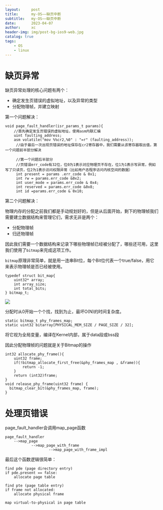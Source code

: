 ```yaml
---
layout:     post
title:      my-OS——缺页中断
subtitle:   my-OS——缺页中断
date:       2023-04-07
author:     xc
header-img: img/post-bg-ios9-web.jpg
catalog: true
tags:
    - OS
    - linux
---
```


# 缺页异常

缺页异常处理的核心问题有两个：

 -  确定发生页错误的虚拟地址，以及异常的类型
 - 分配物理帧，并建立映射
 
 第一个问题解决：
 
```
void page_fault_handler(isr_params_t params){
	//首先确定发生页错误的虚拟地址，使用asm内联汇编
	uint faulting_address;
	asm volatile("mov %%cr2,%0" : "=r" (faulting_address));
	 //由于最后一次出现页错误的地址保存在cr2寄存器中，我们需要从该寄存器取出值，第一个问题前半部分解决
	 
	 //第一个问题后半部分
	 //页错误err_code有32位，位0为1表示对应物理页不存在，位1为1表示写异常，例如写了只读页，位2为1表示访问权限异常（比如用户态程序访问内核空间的数据）
	 int present = params .err_code & 0x1;
	 int rw = params.err_code &0x2;
	 int user_mode = params.err_code & 0x4;
	 int reserved = params.err_code &0x8;
	 int id =params.err_code & 0x10;
```
	 
第二个问题解决：

物理内存的分配之前我们都是手动规划好的，但是从后面开始，剩下的物理帧我们需要建立数据结构来管理它们，需求无非是两个：

 - 分配物理帧
 - 归还物理帧
 
 因此我们需要一个数据结构来记录下哪些物理帧已经被分配了，哪些还可用，这里我们使用了`bitmap`来完成这项工作。
 
 `bitmap`原理非常简单，就是用一连串Bit位，每个Bit位代表一个true/false，用它来表示物理帧是否已经被使用。
 
```
typedef struct bit_map{
	uint32* array;
	int array_size;
	int total_bits;
} bitmap_t;
```

![](https://image-static.segmentfault.com/680/092/68009214-60ce0530d3b9b_fix732)  
	 
分配时从0开始一个个找，找到为止，最坏O(N)的时间复杂度。

```
static bitmap_t phy_frames_map;
static uint32 bitarray[PHYSICAL_MEM_SIZE / PAGE_SIZE / 32];
```
将它视为全局变量，编译在Kernel内部，属于data段或bss段

因此分配物理帧的问题就是关于Bitmap的操作

```
int32 allocate_phy_frame(){
	uint32 frame;
	if(!bitmap_allocate_first_free(&phy_frames_map , &frame)){
		return -1;
	}
	return (int32)frame;
}
void release_phy_frame(uint32 frame) {
  bitmap_clear_bit(&phy_frames_map, frame);
}
```

# 处理页错误

page_fault_handler会调用map_page函数

```
page_fault_handler
	-->map_page
			-->map_page_with_frame
					-->map_page_with_frame_impl
```
最后这个函数逻辑很简单：
```
find pde (page directory entry)
if pde.present == false:
    allocate page table

find pte (page table entry)
if frame not allocated:
    allocate physical frame

map virtual-to-physical in page table
```
